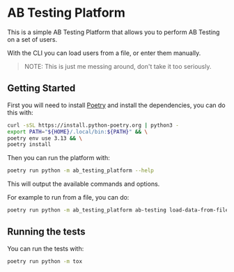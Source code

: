 # AB Testing Platform

This is a simple AB Testing Platform that allows you to perform AB Testing on a set of users.

With the CLI you can load users from a file, or enter them manually.

> NOTE: This is just me messing around, don't take it too seriously.

## Getting Started

First you will need to install [Poetry](https://python-poetry.org/docs/) and install the dependencies, you can do this with:

```bash
curl -sSL https://install.python-poetry.org | python3 -
export PATH="${HOME}/.local/bin:${PATH}" && \
poetry env use 3.13 && \
poetry install
```

Then you can run the platform with:

```bash
poetry run python -m ab_testing_platform --help
```

This will output the available commands and options.

For example to run from a file, you can do:

```bash
poetry run python -m ab_testing_platform ab-testing load-data-from-file --file_path=./tests/fixtures/ab-testing-users.json
```

## Running the tests

You can run the tests with:

```bash
poetry run python -m tox
```